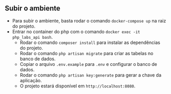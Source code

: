 ## Subir o ambiente
- Para subir o ambiente, basta rodar o comando `docker-compose up` na raiz do projeto.
- Entrar no container do php com o comando `docker exec -it php_labs_api bash`.
  - Rodar o comando `composer install` para instalar as dependências do projeto.
  - Rodar o comando `php artisan migrate` para criar as tabelas no banco de dados.
  - Copiar o arquivo `.env.example` para `.env` e configurar o banco de dados.
  - Rodar o comando `php artisan key:generate` para gerar a chave da aplicação.
  - O projeto estará disponível em `http://localhost:8080`.
